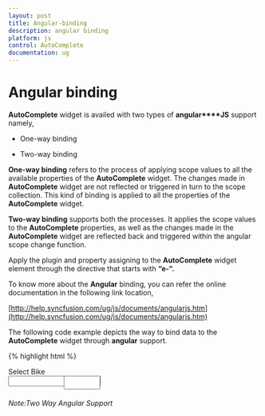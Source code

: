 ```yaml
---
layout: post
title: Angular-binding
description: angular binding
platform: js
control: AutoComplete
documentation: ug
---
```


# Angular binding

**AutoComplete** widget is availed with two types of **angular****JS** support namely, 

* One-way binding

* Two-way binding 

**One-way binding** refers to the process of applying scope values to all the available properties of the **AutoComplete** widget. The changes made in **AutoComplete** widget are not reflected or triggered in turn to the scope collection. This kind of binding is applied to all the properties of the **AutoComplete** widget.

**Two-way binding** supports both the processes. It applies the scope values to the **AutoComplete** properties, as well as the changes made in the **AutoComplete** widget are reflected back and triggered within the angular scope change function.

Apply the plugin and property assigning to the **AutoComplete** widget element through the directive that starts with **“e-“.**

To know more about the **Angular** binding, you can refer the online documentation in the following link location,

[http://help.syncfusion.com/ug/js/documents/angularjs.htm](http://help.syncfusion.com/ug/js/documents/angularjs.htm)

The following code example depicts the way to bind data to the **AutoComplete** widget through **angular** support.

{% highlight html %}

<!doctype html>
<html lang="en" ng-app="syncApp">
<head>
    <meta charset="utf-8">
    <title>Essential Studio for JavaScript : AutoComplete - Angular support</title>
	<meta name="viewport" content="width=device-width, initial-scale=1.0" 
charset="utf-8"  />
    <!--scripts-->
<link href="http://cdn.syncfusion.com/13.1.0.21/js/web/flat-azure/ej.web.all.min.css" rel="stylesheet" />
    <script src="http://cdn.syncfusion.com/js/assets/external/jquery-1.10.2.min.js"></script>
    <script src="http://cdn.syncfusion.com/js/assets/external/jquery.globalize.min.js"> </script>
    <script src="http://cdn.syncfusion.com/js/assets/external/jquery.easing.1.3.min.js">
    </script>
    <script src="http://cdn.syncfusion.com/js/assets/external/angular.min.js "> </script>
    <script src="http://cdn.syncfusion.com/13.1.0.21/js/web/ej.web.all.min.js">
    </script>
    <script src="http://cdn.syncfusion.com/13.1.0.21/js/ej.widget.angular.min.js">
    </script></head>
<body ng-controller="AutocompleteCtrl">
    <div class="content-container-fluid">
        <div class="row">
            <div class="cols-sample-area">
                <div class="" style="width: 40%;height:38px;">
                    <span style="display:block">Select Bike</span>					
                    <div id="control" style="float: left;width:45%">
                        <input type="text" ej-autocomplete e-datasource="dataList" e-value="setValue" />
                        <h6><span style="font-style: italic; font-weight: normal; position: absolute; margin-top: 5px;">Note:Two Way Angular Support</span></h6>
                    </div>
                    <div id="binding" style="float: right;width:45%">
                        <input type="text" name="AutoComplete" class="input ejinputtext" ng-model="setValue" />
                    </div>
                </div>
            </div>
        </div>
    </div>
    <script type="text/javascript">	
var carList = [
                "Audi S6", "Austin-Healey", "Alfa Romeo", "Aston Martin",
                "BMW 7 ", "Bentley Mulsanne", "Bugatti Veyron",
                "Chevrolet Camaro", "Cadillac ",
                "Duesenberg J ", "Dodge Sprinter",
                "Elantra", "Excavator",
                "Ford Boss 302", "Ferrari 360", "Ford Thunderbird ",
                "GAZ Siber",
                "Honda S2000", "Hyundai Santro",
                "Isuzu Swift", "Infiniti Skyline",
                "Jaguar XJS",
                "Kia Sedona EX", "Koenigsegg Agera",
                "Lotus Esprit", "Lamborghini Diablo ",
                "Mercedes-Benz ", "Mercury Coupe", "Maruti Alto 800",
                "Nissan Qashqai",
                "Oldsmobile S98", "Opel Superboss",
                "Porsche 356 ", "Pontiac Sunbird",
                "Scion SRS/SC/SD", "Saab Sportcombi", "Subaru Sambar", "Suzuki Swift",
                "Triumph Spitfire ", "Toyota 2000GT",
                "Volvo P1800", "Volkswagen Shirako"
            ];	
        angular.module('syncApp', ['ejangular'])
             .controller('AutocompleteCtrl', function ($scope) {
                 $scope.setValue = "Dodge Sprinter";
                 $scope.dataList = carList;
             });
    </script>
    <style type="text/css">
        .control {
            margin-top: 10px;
        }
        .input
{
height:27px;
text-indent: 10px;
width:81%;
}

    </style>
</body>
</html>

{% endhighlight %}



The following is the output of **AutoComplete** control with two way **angular binding**.

{% include image.html url="/js/Autocomplete/Concepts-and-Features/Angular-binding_images/Angular-binding_img1.png" Caption="AutoComplete with two way angular binding"%}

